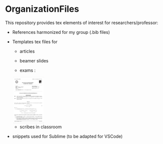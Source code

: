 # OrganizationFiles

This repository provides tex elements of interest for researchers/professor:

- References harmonized for my group (.bib files)
- Templates tex files for
    - articles
    
    - beamer slides
    
    - exams :
    
    <img src="sharedimages/examen.png" width="105" height="150">
    
    - scribes in classroom
- snippets used for Sublime (to be adapted for VSCode)


